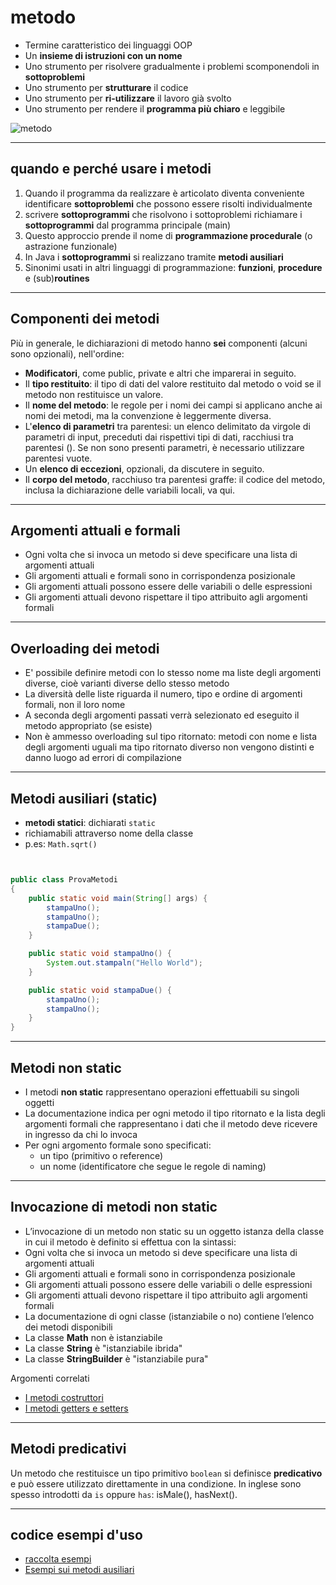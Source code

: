 # metodo

* Termine caratteristico dei linguaggi OOP
* Un  **insieme  di   istruzioni   con un nome** 
* Uno  strumento  per  risolvere gradualmente i problemi  scomponendoli  in **sottoproblemi**
* Uno strumento per **strutturare**  il codice
* Uno strumento per **ri-utilizzare** il lavoro già svolto
* Uno  strumento per rendere il **programma più chiaro** e leggibile

![metodo](https://raw.githubusercontent.com/maboglia/CorsoJava/master/appunti/img/Language/01_lang_base/02_classe_base/function.png)

---

## quando e perché usare i metodi

1. Quando il programma da realizzare è articolato diventa conveniente identificare **sottoproblemi** che possono essere risolti individualmente
2. scrivere **sottoprogrammi** che risolvono i sottoproblemi richiamare i **sottoprogrammi** dal programma principale (main)
3. Questo approccio prende il nome di **programmazione procedurale** (o astrazione funzionale)
4. In Java i **sottoprogrammi** si realizzano tramite **metodi ausiliari**
5. Sinonimi usati in altri linguaggi di programmazione: **funzioni**, **procedure** e (sub)**routines**

---

## Componenti dei metodi

Più in generale, le dichiarazioni di metodo hanno **sei** componenti (alcuni sono opzionali), nell'ordine:

* **Modificatori**, come public, private e altri che imparerai in seguito.
* Il **tipo restituito**: il tipo di dati del valore restituito dal metodo o void se il metodo non restituisce un valore.
* Il **nome del metodo**: le regole per i nomi dei campi si applicano anche ai nomi dei metodi, ma la convenzione è leggermente diversa.
* L'**elenco di parametri** tra parentesi: un elenco delimitato da virgole di parametri di input, preceduti dai rispettivi tipi di dati, racchiusi tra parentesi (). Se non sono presenti parametri, è necessario utilizzare parentesi vuote.
* Un **elenco di eccezioni**, opzionali, da discutere in seguito.
* Il **corpo del metodo**, racchiuso tra parentesi graffe: il codice del metodo, inclusa la dichiarazione delle variabili locali, va qui.

---

## Argomenti attuali e formali

* Ogni volta che si invoca un metodo si deve specificare una lista di argomenti attuali
* Gli argomenti attuali e formali sono in corrispondenza posizionale
* Gli argomenti attuali possono essere delle variabili o delle espressioni
* Gli argomenti attuali devono rispettare il tipo attribuito agli argomenti formali

---

## Overloading dei metodi

* E' possibile definire metodi con lo stesso nome ma liste degli argomenti diverse, cioè varianti diverse dello stesso metodo
* La diversità delle liste riguarda il numero, tipo e ordine di argomenti formali, non il loro nome
* A seconda degli argomenti passati verrà selezionato ed eseguito il metodo appropriato (se esiste)
* Non è ammesso overloading sul tipo ritornato: metodi con nome e lista degli argomenti uguali ma tipo ritornato diverso non vengono distinti e danno luogo ad errori di compilazione

---

## Metodi ausiliari (static)

* **metodi statici**: dichiarati `static`
* richiamabili attraverso nome della classe
* p.es: `Math.sqrt()`

```java


public class ProvaMetodi
{
	public static void main(String[] args) {
		stampaUno();
		stampaUno();
		stampaDue();
	}

	public static void stampaUno() {
		System.out.stampaln("Hello World");
	}

	public static void stampaDue() {
		stampaUno();
		stampaUno();
	}
}

```

---

## Metodi non static

* I metodi **non static** rappresentano operazioni effettuabili su singoli oggetti
* La documentazione indica per ogni metodo il tipo ritornato e la lista degli argomenti formali che rappresentano i dati che il metodo deve ricevere in ingresso da chi lo invoca
* Per ogni argomento formale sono specificati:
  * un tipo (primitivo o reference)
  * un nome (identificatore che segue le regole di naming)

---

## Invocazione di metodi non static

* L’invocazione di un metodo non static su un oggetto istanza della classe in cui il metodo è definito si effettua con la sintassi:
* Ogni volta che si invoca un metodo si deve specificare una lista di argomenti attuali
* Gli argomenti attuali e formali sono in corrispondenza posizionale
* Gli argomenti attuali possono essere delle variabili o delle espressioni
* Gli argomenti attuali devono rispettare il tipo attribuito agli argomenti formali
* La documentazione di ogni classe (istanziabile o no) contiene l’elenco dei metodi disponibili
* La classe **Math** non è istanziabile
* La classe **String** è "istanziabile ibrida"
* La classe **StringBuilder** è "istanziabile pura"

Argomenti correlati

* [I metodi costruttori](https://github.com/maboglia/CorsoJava/blob/master/appunti/010_3_classi_costruttori.md)
* [I metodi getters e setters](https://github.com/maboglia/CorsoJava/blob/master/appunti/010_4_classi_metodi_getter_setter.md)

---

## Metodi predicativi

Un metodo che restituisce un tipo primitivo `boolean` si definisce **predicativo** e può essere utilizzato direttamente in una condizione.
In inglese sono spesso introdotti da `is` oppure `has`: isMale(), hasNext(). 

---

## codice esempi d'uso

* [raccolta esempi](https://github.com/maboglia/CorsoJava/blob/master/esempi/06_MetodiAusiliari.md)
* [Esempi sui metodi ausiliari](https://github.com/maboglia/CorsoJava/tree/master/esempi/01_base/03_metodi_ausiliari)

